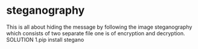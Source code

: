 # steganography
This is all about hiding the message by following the image steganography which consists of two separate file one is of encryption and decryption.
SOLUTION
1.pip install stegano
